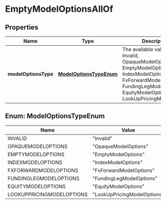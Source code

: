 

# EmptyModelOptionsAllOf


## Properties

Name | Type | Description | Notes
------------ | ------------- | ------------- | -------------
**modelOptionsType** | [**ModelOptionsTypeEnum**](#ModelOptionsTypeEnum) | The available values are: Invalid, OpaqueModelOptions, EmptyModelOptions, IndexModelOptions, FxForwardModelOptions, FundingLegModelOptions, EquityModelOptions, LookUpPricingModelOptions | 



## Enum: ModelOptionsTypeEnum

Name | Value
---- | -----
INVALID | &quot;Invalid&quot;
OPAQUEMODELOPTIONS | &quot;OpaqueModelOptions&quot;
EMPTYMODELOPTIONS | &quot;EmptyModelOptions&quot;
INDEXMODELOPTIONS | &quot;IndexModelOptions&quot;
FXFORWARDMODELOPTIONS | &quot;FxForwardModelOptions&quot;
FUNDINGLEGMODELOPTIONS | &quot;FundingLegModelOptions&quot;
EQUITYMODELOPTIONS | &quot;EquityModelOptions&quot;
LOOKUPPRICINGMODELOPTIONS | &quot;LookUpPricingModelOptions&quot;



